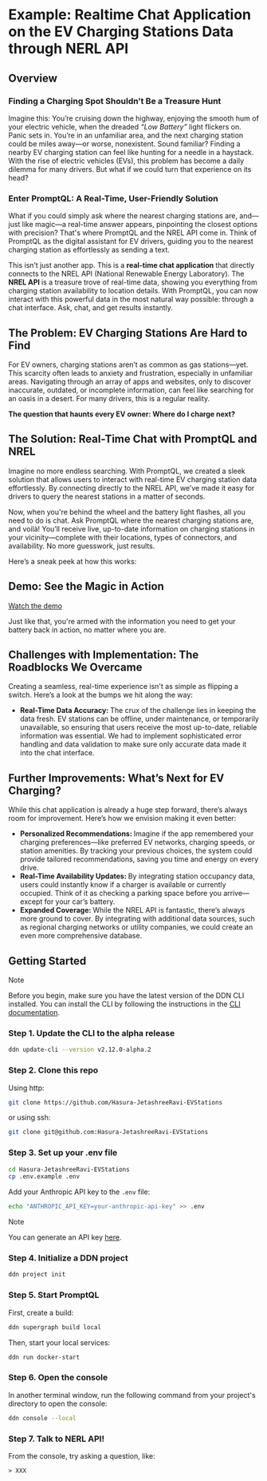 # Example: Realtime Chat Application on the EV Charging Stations Data through NERL API

## Overview

### Finding a Charging Spot Shouldn’t Be a Treasure Hunt

Imagine this: You’re cruising down the highway, enjoying the smooth hum of your electric vehicle, when the dreaded <i> “Low Battery” </i> light flickers on. Panic sets in. You’re in an unfamiliar area, and the next charging station could be miles away—or worse, nonexistent. Sound familiar? Finding a nearby EV charging station can feel like hunting for a needle in a haystack. With the rise of electric vehicles (EVs), this problem has become a daily dilemma for many drivers. But what if we could turn that experience on its head?

### Enter PromptQL: A Real-Time, User-Friendly Solution

What if you could simply ask where the nearest charging stations are, and—just like magic—a real-time answer appears, pinpointing the closest options with precision? That's where PromptQL and the NREL API come in. Think of PromptQL as the digital assistant for EV drivers, guiding you to the nearest charging station as effortlessly as sending a text.

This isn’t just another app. This is a <b> real-time chat application </b> that directly connects to the NREL API (National Renewable Energy Laboratory). The <b> NREL API </b> is a treasure trove of real-time data, showing you everything from charging station availability to location details. With PromptQL, you can now interact with this powerful data in the most natural way possible: through a chat interface. Ask, chat, and get results instantly.

## The Problem: EV Charging Stations Are Hard to Find

For EV owners, charging stations aren’t as common as gas stations—yet. This scarcity often leads to anxiety and frustration, especially in unfamiliar areas. Navigating through an array of apps and websites, only to discover inaccurate, outdated, or incomplete information, can feel like searching for an oasis in a desert. For many drivers, this is a regular reality.

<b> The question that haunts every EV owner: Where do I charge next? </b>

## The Solution: Real-Time Chat with PromptQL and NREL

Imagine no more endless searching. With PromptQL, we created a sleek solution that allows users to interact with real-time EV charging station data effortlessly. By connecting directly to the NREL API, we’ve made it easy for drivers to query the nearest stations in a matter of seconds.

Now, when you're behind the wheel and the battery light flashes, all you need to do is chat. Ask PromptQL where the nearest charging stations are, and voilà! You’ll receive live, up-to-date information on charging stations in your vicinity—complete with their locations, types of connectors, and availability. No more guesswork, just results.

Here’s a sneak peek at how this works:

## Demo: See the Magic in Action

[Watch the demo](https://github.com/jraviS2023/Hasura-JetashreeRavi-EVStations/blob/main/hasura_demo.mp4)

Just like that, you're armed with the information you need to get your battery back in action, no matter where you are.

## Challenges with Implementation: The Roadblocks We Overcame

Creating a seamless, real-time experience isn't as simple as flipping a switch. Here’s a look at the bumps we hit along the way:

- <b> Real-Time Data Accuracy: </b> The crux of the challenge lies in keeping the data fresh. EV stations can be offline, under maintenance, or temporarily unavailable, so ensuring that users receive the most up-to-date, reliable information was essential. We had to implement sophisticated error handling and data validation to make sure only accurate data made it into the chat interface.

## Further Improvements: What’s Next for EV Charging?

While this chat application is already a huge step forward, there’s always room for improvement. Here’s how we envision making it even better:

- <b> Personalized Recommendations: </b> Imagine if the app remembered your charging preferences—like preferred EV networks, charging speeds, or station amenities. By tracking your previous choices, the system could provide tailored recommendations, saving you time and energy on every drive.
- <b> Real-Time Availability Updates: </b> By integrating station occupancy data, users could instantly know if a charger is available or currently occupied. Think of it as checking a parking space before you arrive—except for your car’s battery.
- <b> Expanded Coverage: </b> While the NREL API is fantastic, there’s always more ground to cover. By integrating with additional data sources, such as regional charging networks or utility companies, we could create an even more comprehensive database.

## Getting Started

> [!NOTE]
> Before you begin, make sure you have the latest version of the DDN CLI installed. You can install the CLI by
> following the instructions in the [CLI documentation](https://promptql.hasura.io/docs/installation).

### Step 1. Update the CLI to the alpha release

```bash
ddn update-cli --version v2.12.0-alpha.2
```

### Step 2. Clone this repo

Using http:

```bash
git clone https://github.com/Hasura-JetashreeRavi-EVStations
```

or using ssh:

```bash
git clone git@github.com:Hasura-JetashreeRavi-EVStations
```

### Step 3. Set up your .env file

```bash
cd Hasura-JetashreeRavi-EVStations
cp .env.example .env
```

Add your Anthropic API key to the `.env` file:

```bash
echo "ANTHROPIC_API_KEY=your-anthropic-api-key" >> .env
```

> [!NOTE]
> You can generate an API key [here](https://console.anthropic.com/settings/keys).

### Step 4. Initialize a DDN project

```bash
ddn project init
```

### Step 5. Start PromptQL

First, create a build:

```bash
ddn supergraph build local
```

Then, start your local services:

```bash
ddn run docker-start
```

### Step 6. Open the console

In another terminal window, run the following command from your project's directory to open the console:

```bash
ddn console --local
```

### Step 7. Talk to NERL API!

From the console, try asking a question, like:

```plaintext
> XXX
```
